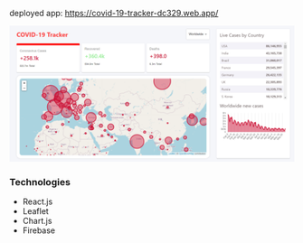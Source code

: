 deployed app: https://covid-19-tracker-dc329.web.app/
<br />
<div align="center">
  <img alt="Demo" src="https://raw.githubusercontent.com/Ik-williams/portfolio/main/src/Assets/Projects/covid-19-tracker/Covid-19-Tracker.png" />
</div>


### Technologies
<ul>
    <li>React.js</li>
    <li>Leaflet</li>
    <li>Chart.js</li>
    <li>Firebase</li>
</ul>